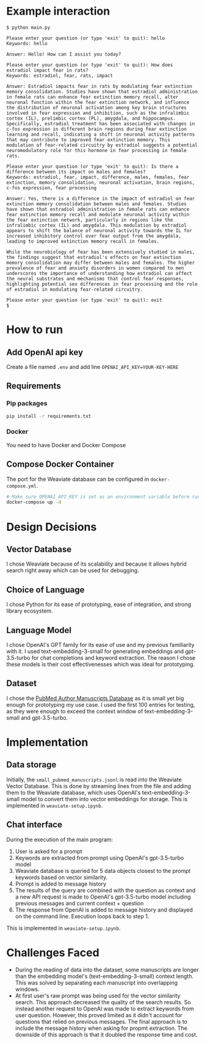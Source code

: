 # Example interaction
```
$ python main.py

Please enter your question (or type 'exit' to quit): hello
Keywords: hello

Answer: Hello! How can I assist you today?

Please enter your question (or type 'exit' to quit): How does estradiol impact fear in rats?
Keywords: estradiol, fear, rats, impact

Answer: Estradiol impacts fear in rats by modulating fear extinction memory consolidation. Studies have shown that estradiol administration in female rats can enhance fear extinction memory recall, alter neuronal function within the fear extinction network, and influence the distribution of neuronal activation among key brain structures involved in fear expression and inhibition, such as the infralimbic cortex (IL), prelimbic cortex (PL), amygdala, and hippocampus. Specifically, estradiol treatment has been associated with changes in c-fos expression in different brain regions during fear extinction learning and recall, indicating a shift in neuronal activity patterns that may contribute to improved fear extinction memory. This modulation of fear-related circuitry by estradiol suggests a potential neuromodulatory role for this hormone in fear processing in female rats.

Please enter your question (or type 'exit' to quit): Is there a difference between its impact on males and females?
Keywords: estradiol, fear, impact, difference, males, females, fear extinction, memory consolidation, neuronal activation, brain regions, c-fos expression, fear processing

Answer: Yes, there is a difference in the impact of estradiol on fear extinction memory consolidation between males and females. Studies have shown that estradiol administration in female rats can enhance fear extinction memory recall and modulate neuronal activity within the fear extinction network, particularly in regions like the infralimbic cortex (IL) and amygdala. This modulation by estradiol appears to shift the balance of neuronal activity towards the IL for increased inhibitory control over fear output from the amygdala, leading to improved extinction memory recall in females.

While the neurobiology of fear has been extensively studied in males, the findings suggest that estradiol's effects on fear extinction memory consolidation may differ between males and females. The higher prevalence of fear and anxiety disorders in women compared to men underscores the importance of understanding how estradiol can affect the neural substrates and mechanisms that control fear responses, highlighting potential sex differences in fear processing and the role of estradiol in modulating fear-related circuitry.

Please enter your question (or type 'exit' to quit): exit
$
```

# How to run
## Add OpenAI api key
Create a file named `.env` and add line `OPENAI_API_KEY=YOUR-KEY-HERE`

## Requirements
### Pip packages
```bash
pip install -r requirements.txt
```
### Docker
You need to have Docker and Docker Compose

## Compose Docker Container
The port for the Weaviate database can be configured in `docker-compose.yml`.

```bash
# Make sure OPENAI_API_KEY is set as an environment variable before running this
docker-compose up -d
```

# Design Decisions
## Vector Database
I chose Weaviate because of its scalability and because it allows hybrid search right away which can be used for debugging.

## Choice of Language
I chose Python for its ease of prototyping, ease of integration, and strong library ecosystem.

## Language Model
I chose OpenAI's GPT family for its ease of use and my previous familiarity with it. I used text-embedding-3-small for generating embeddings and gpt-3.5-turbo for chat completions and keyword extraction. The reason I chose these models is their cost effectivenesses which was ideal for prototyping.

## Dataset
I chose the [PubMed Author Manuscripts Database](https://huggingface.co/datasets/TaylorAI/pubmed_author_manuscripts) as it is small yet big enough for prototyping my use case. I used the first 100 entries for testing, as they were enough to exceed the context window of text-embedding-3-small and gpt-3.5-turbo.

# Implementation
## Data storage
Initially, the `small_pubmed_manuscripts.jsonl` is read into the Weaviate Vector Database. This is done by streaming lines from the file and adding them to the Weaviate database, which uses OpenAI's text-embedding-3-small model to convert them into vector embeddings for storage. This is implemented in `weaviate-setup.ipynb`.

## Chat interface
During the execution of the main program:
1. User is asked for a prompt
2. Keywords are extracted from prompt using OpenAI's gpt-3.5-turbo model
3. Weaviate database is queried for 5 data objects closest to the prompt keywords based on vector similarity.
4. Prompt is added to message history
5. The results of the query are combined with the question as context and a new API request is made to OpenAI's gpt-3.5-turbo model including previous messages and current context + question
6. The response from OpenAI is added to message history and displayed on the command line. Execution loops back to step 1.

This is implemented in `weaviate-setup.ipynb`.

# Challenges Faced
- During the reading of data into the dataset, some manuscripts are longer than the embedding model's (text-embedding-3-small) context length. This was solved by separating each manuscript into overlapping windows.
- At first user's raw prompt was being used for the vector similarity search. This approach decreased the quality of the search results. So instead another request to OpenAI was made to extract keywords from user question. However, this proved limited as it didn't account for questions that relied on previous messages. The final approach is to include the message history when asking for propmt extraction. The downside of this approach is that it doubled the response time and cost.
